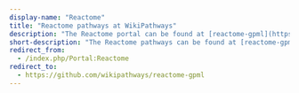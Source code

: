 ```yaml
---
display-name: "Reactome"
title: "Reactome pathways at WikiPathways"
description: "The Reactome portal can be found at [reactome-gpml](https://classic.wikipathways.org/index.php/Portal:Reactome)"
short-description: "The Reactome pathways can be found at [reactome-gpml](https://classic.wikipathways.org/index.php/Portal:Reactome)."
redirect_from:
  - /index.php/Portal:Reactome 
redirect_to:
  - https://github.com/wikipathways/reactome-gpml
---
```

